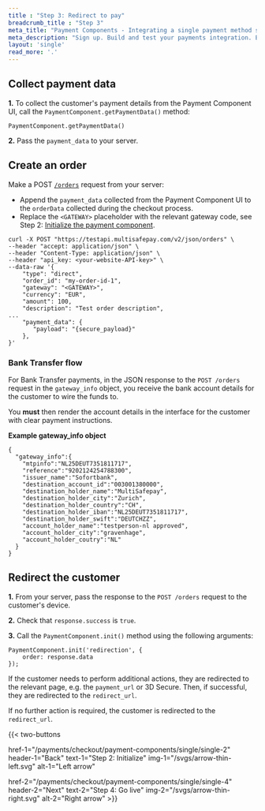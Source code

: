 ```yaml
---
title : "Step 3: Redirect to pay"
breadcrumb_title : "Step 3"
meta_title: "Payment Components - Integrating a single payment method step 3 - MultiSafepay Docs"
meta_description: "Sign up. Build and test your payments integration. Explore our products and services. Use our API reference, SDKs, and wrappers. Get support."
layout: 'single'
read_more: '.'
--- 
```


## Collect payment data
**1.** To collect the customer's payment details from the Payment Component UI, call the `PaymentComponent.getPaymentData()` method:

```
PaymentComponent.getPaymentData()
```

**2.** Pass the `payment_data` to your server.

## Create an order

Make a POST [`/orders`](/api/#orders) request from your server:

- Append the `payment_data` collected from the Payment Component UI to the `orderData` collected during the checkout process.
- Replace the `<GATEWAY>` placeholder with the relevant gateway code, see Step 2: [Initialize the payment component](#initialize-the-payment-component).

```
curl -X POST "https://testapi.multisafepay.com/v2/json/orders" \
--header "accept: application/json" \
--header "Content-Type: application/json" \
--header "api_key: <your-website-API-key>" \
--data-raw '{
    "type": "direct",
    "order_id": "my-order-id-1",
    "gateway": "<GATEWAY>",
    "currency": "EUR",
    "amount": 100,
    "description": "Test order description",
...
    "payment_data": {
       "payload": "{secure_payload}"
    },
}'
```

### Bank Transfer flow

For Bank Transfer payments, in the JSON response to the `POST /orders` request in the `gateway_info` object, you receive the bank account details for the customer to wire the funds to.

You **must** then render the account details in the interface for the customer with clear payment instructions. 

**Example gateway_info object**
```
{
  "gateway_info":{
    "mtpinfo":"NL25DEUT7351811717",
    "reference":"9202124254788300",
    "issuer_name":"Sofortbank",
    "destination_account_id":"003001380000",
    "destination_holder_name":"MultiSafepay",
    "destination_holder_city":"Zurich",
    "destination_holder_country":"CH",
    "destination_holder_iban":"NL25DEUT7351811717",
    "destination_holder_swift":"DEUTCHZZ",
    "account_holder_name":"testperson-nl approved",
    "account_holder_city":"gravenhage",
    "account_holder_coutry":"NL"
  }
}
```

## Redirect the customer

**1.** From your server, pass the response to the `POST /orders` request to the customer's device. 

**2.** Check that `response.success` is `true`.

**3.** Call the `PaymentComponent.init()` method using the following arguments:
```
PaymentComponent.init('redirection', {
    order: response.data
});
```
If the customer needs to perform additional actions, they are redirected to the relevant page, e.g. the `payment_url` or 3D Secure. Then, if successful, they are redirected to the `redirect_url`.

If no further action is required, the customer is redirected to the `redirect_url`.



{{< two-buttons

href-1="/payments/checkout/payment-components/single/single-2" header-1="Back" text-1="Step 2: Initialize" img-1="/svgs/arrow-thin-left.svg" alt-1="Left arrow" 

href-2="/payments/checkout/payment-components/single/single-4" header-2="Next" text-2="Step 4: Go live" img-2="/svgs/arrow-thin-right.svg" alt-2="Right arrow" >}}

